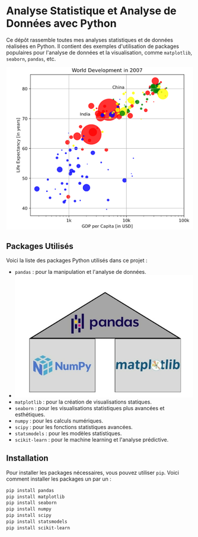# Analyse Statistique et Analyse de Données avec Python

Ce dépôt rassemble toutes mes analyses statistiques et de données réalisées en Python. Il contient des exemples d'utilisation de packages populaires pour l'analyse de données et la visualisation, comme `matplotlib`, `seaborn`, `pandas`, etc.


![Scatterplt](https://github.com/SORADATA/Python/blob/main/Python%20for%20Data%20Science/Python_Analysis/Images/Scatter.png)

## Packages Utilisés

Voici la liste des packages Python utilisés dans ce projet :

- `pandas` : pour la manipulation et l'analyse de données.
- ![Pandas](https://github.com/SORADATA/Python/blob/main/Python%20for%20Data%20Science/Python_Analysis/Images/Pandas.png)
- `matplotlib` : pour la création de visualisations statiques.
- `seaborn` : pour les visualisations statistiques plus avancées et esthétiques.
- `numpy` : pour les calculs numériques.
- `scipy` : pour les fonctions statistiques avancées.
- `statsmodels` : pour les modèles statistiques.
- `scikit-learn` : pour le machine learning et l'analyse prédictive.

## Installation

Pour installer les packages nécessaires, vous pouvez utiliser `pip`. Voici comment installer les packages un par un :

```bash
pip install pandas
pip install matplotlib
pip install seaborn
pip install numpy
pip install scipy
pip install statsmodels
pip install scikit-learn

